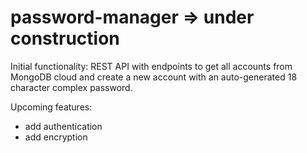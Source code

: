 # password-manager => under construction

Initial functionality: REST API with endpoints to get all accounts from MongoDB cloud and create a new account with an auto-generated 18 character complex password.

Upcoming features:
  - add authentication
  - add encryption
